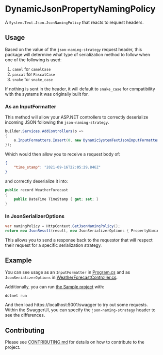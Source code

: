 # DynamicJsonPropertyNamingPolicy

A `System.Text.Json.JsonNamingPolicy` that reacts to request headers.

## Usage

Based on the value of the `json-naming-strategy` request header, this package will determine what type of serialization method to follow when one of the following is used:

1. `camel` for `camelCase`
1. `pascal` for `PascalCase`
1. `snake` for `snake_case`

If nothing is sent in the header, it will default to `snake_case` for compatibility with the systems it was originally built for.

### As an InputFormatter

This method will allow your ASP.NET controllers to correctly deserialize incoming JSON following the `json-naming-strategy`.

```cs
builder.Services.AddControllers(o =>
{
    o.InputFormatters.Insert(0, new DynamicSystemTextJsonInputFormatter());
});
```

Which would then allow you to receive a request body of:

```json
{
    "time_stamp": "2021-09-16T22:05:29.846Z"
}
```

and correctly deserialize it into:

```cs
public record WeatherForecast
{
    public DateTime TimeStamp { get; set; }
}
```

### In JsonSerializerOptions

```cs
var namingPolicy = HttpContext.GetJsonNamingPolicy();
return new JsonResult(result, new JsonSerializerOptions { PropertyNamingPolicy = namingPolicy });
```

This allows you to send a response back to the requestor that will respect their request for a specific serialization strategy.

## Example

You can see usage as an `InputFormatter` in [Program.cs](src/Sample/Program.cs) and as `JsonSerializerOptions` in [WeatherForecastController.cs](src/Sample/Controllers/WeatherForecastController.cs).

Additionally, you can run [the Sample project](src/Sample) with:

```sh
dotnet run
```

And then load https://localhost:5001/swagger to try out some requests. Within the SwaggerUI, you can specify the `json-naming-strategy` header to see the differences.

## Contributing

Please see [CONTRIBUTING.md](CONTRIBUTING.md) for details on how to contribute to the project.